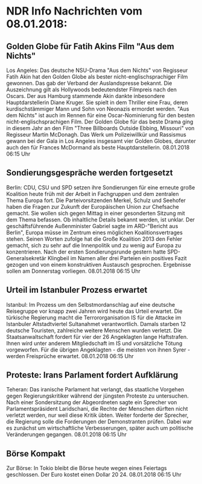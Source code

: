 # NDR Info Nachrichten vom 08.01.2018:


## Golden Globe für Fatih Akins Film "Aus dem Nichts"
Los Angeles: Das deutsche NSU-Drama "Aus dem Nichts" von Regisseur Fatih Akin hat den Golden Globe als bester nicht-englischsprachiger Film gewonnen. Das gab der Verband der Auslandspresse bekannt. Die Auszeichnung gilt als Hollywoods bedeutendster Filmpreis nach den Oscars. Der aus Hamburg stammende Akin dankte inbesondere Hauptdarstellerin Diane Kruger. Sie spielt in dem Thriller eine Frau, deren kurdischstämmiger Mann und Sohn von Neonazis ermordet werden. "Aus dem Nichts" ist auch im Rennen für eine Oscar-Nominierung für den besten nicht-englischsprachigen Film. Der Golden Globe für das beste Drama ging in diesem Jahr an den Film "Three Billboards Outside Ebbing, Missouri" von Regisseur Martin McDonagh. Das Werk um Polizeiwillkür und Rassismus gewann bei der Gala in Los Angeles insgesamt vier Golden Globes, darunter auch den für Frances McDormand als beste Hauptdarstellerin. 08.01.2018 06:15 Uhr 

## Sondierungsgespräche werden fortgesetzt
Berlin: CDU, CSU und SPD setzen ihre Sondierungen für eine erneute große Koalition heute früh mit der Arbeit in Fachgruppen und dem zentralen Thema Europa fort. Die Parteivorsitzenden Merkel, Schulz und Seehofer haben die Fragen zur Zukunft der Europäischen Union zur Chefsache gemacht. Sie wollen sich gegen Mittag in einer gesonderten Sitzung mit dem Thema befassen. Ob inhaltliche Details bekannt werden, ist unklar. Der geschäftsführende Außenminister Gabriel sagte im ARD-"Bericht aus Berlin", Europa müsse im Zentrum eines möglichen Koalitionsvertrages stehen. Seinen Worten zufolge hat die Große Koalition 2013 den Fehler gemacht, sich zu sehr auf die Innenpolitik und zu wenig auf Europa zu konzentrieren. Nach der ersten Sondierungsrunde gestern hatte SPD-Generalsekretär Klingbeil im Namen aller drei Parteien ein positives Fazit gezogen und von einem konstruktiven Austausch gesprochen. Ergebnisse sollen am Donnerstag vorliegen. 08.01.2018 06:15 Uhr 

## Urteil im Istanbuler Prozess erwartet
Istanbul: Im Prozess um den Selbstmordanschlag auf eine deutsche Reisegruppe vor knapp zwei Jahren wird heute das Urteil erwartet. Die türkische Regierung macht die Terrororganisation IS für die Attacke im Istanbuler Altstadtviertel Sultanahmet verantwortlich. Damals starben 12 deutsche Touristen, zahlreiche weitere Menschen wurden verletzt. Die Staatsanwaltschaft fordert für vier der 26 Angeklagten lange Haftstrafen. Ihnen wird unter anderem Mitgliedschaft im IS und vorsätzliche Tötung vorgeworfen. Für die übrigen Angeklagten - die meisten von ihnen Syrer - werden Freisprüche erwartet. 08.01.2018 06:15 Uhr 

## Proteste: Irans Parlament fordert Aufklärung
Teheran: Das iranische Parlament hat verlangt, das staatliche Vorgehen gegen Regierungskritiker während der jüngsten Proteste zu untersuchen. Nach einer Sondersitzung der Abgeordneten sagte ein Sprecher von Parlamentspräsident Laridschani, die Rechte der Menschen dürften nicht verletzt werden, nur weil diese Kritik übten. Weiter forderte der Sprecher, die Regierung solle die Forderungen der Demonstranten prüfen. Dabei war es zunächst um wirtschaftliche Verbesserungen, später auch um politische Veränderungen gegangen. 08.01.2018 06:15 Uhr 

## Börse Kompakt
Zur Börse: In Tokio bleibt die Börse heute wegen eines Feiertags geschlossen. Der Euro kostet einen Dollar 20 24. 08.01.2018 06:15 Uhr 
